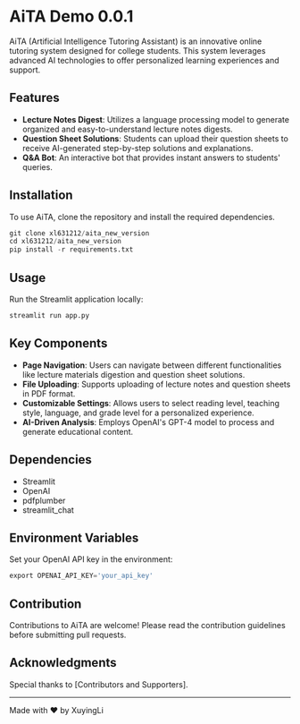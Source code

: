 # AiTA Demo 0.0.1

AiTA (Artificial Intelligence Tutoring Assistant) is an innovative online tutoring system designed for college students. This system leverages advanced AI technologies to offer personalized learning experiences and support.

## Features

- **Lecture Notes Digest**: Utilizes a language processing model to generate organized and easy-to-understand lecture notes digests.
- **Question Sheet Solutions**: Students can upload their question sheets to receive AI-generated step-by-step solutions and explanations.
- **Q&A Bot**: An interactive bot that provides instant answers to students' queries.

## Installation

To use AiTA, clone the repository and install the required dependencies.

```python
git clone xl631212/aita_new_version
cd xl631212/aita_new_version
pip install -r requirements.txt
```

## Usage

Run the Streamlit application locally:

```python
streamlit run app.py
```

## Key Components

- **Page Navigation**: Users can navigate between different functionalities like lecture materials digestion and question sheet solutions.
- **File Uploading**: Supports uploading of lecture notes and question sheets in PDF format.
- **Customizable Settings**: Allows users to select reading level, teaching style, language, and grade level for a personalized experience.
- **AI-Driven Analysis**: Employs OpenAI's GPT-4 model to process and generate educational content.

## Dependencies

- Streamlit
- OpenAI
- pdfplumber
- streamlit_chat

## Environment Variables

Set your OpenAI API key in the environment:

```python
export OPENAI_API_KEY='your_api_key'
```

## Contribution

Contributions to AiTA are welcome! Please read the contribution guidelines before submitting pull requests.


## Acknowledgments

Special thanks to [Contributors and Supporters].

---

Made with ❤️ by XuyingLi
